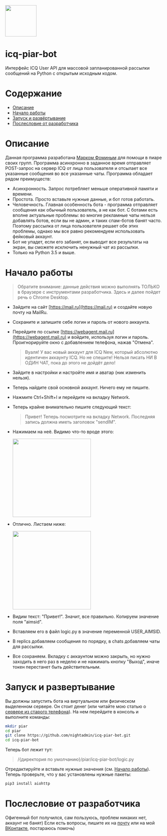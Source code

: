 <img src="https://github.com/mail-ru-im/bot-python/blob/master/logo.png" width="100" height="100">

# icq-piar-bot

Интерфейс ICQ User API для массовой запланированной рассылки сообщений на Python с открытым исходным кодом.

# Содержание
- [Описание](#описание)
- [Начало работы](#начало-работы)
- [Запуск и развёртывание](#запуск-и-развёртывание)
- [Послесловие от разработчика](#послесловие-от-разработчика)

# Описание

Данная программа разработана [Марком Фоминым](https://vk.com/na_official) для помощи в пиаре своих групп. Программа асинхронно в заданное время отправляет POST-запрос на сервер ICQ от лица пользователя и отсылает все указанные сообщения во все указанные чаты.
Программа обладает рядом преимуществ:
- Асинхронность. Запрос потребляет меньше оперативной памяти и времени.
- Простота. Просто вставьте нужные данные, и бот готов работать.
- Человечность. Главная особенность бота - программа отправляет сообщения как обычный пользователь, а не как бот. С ботами есть вполне актуальные проблемы: во многие рекламные чаты нельзя добавлять ботов, если вы не админ, и таких спам-ботов банят часто. Поэтому рассылка от лица пользователя решает обе этих проблемы, однако мы все равно рекомендуем использовать фейковый аккаунт.
- Бот не упадет, если его забанят, он выводит все результаты на экран, вы сможете исключить ненужный чат из рассылки.
- Только на Python 3.5 и выше.

# Начало работы
>Обратите внимание: данные действия можно выполнять ТОЛЬКО в браузере с инструментами разработчика. Здесь и далее пойдет речь о Chrome Desktop.
- Зайдите на сайт [https://mail.ru](https://mail.ru) и создайте новую почту на MailRu.
- Сохраните и запишите себе логин и пароль от нового аккаунта.
- Перейдите по ссылке [https://webagent.mail.ru](https://webagent.mail.ru) и войдите, используя логин и пароль. Проигнорируйте окно с добавлением телефона, нажав "Отмена".
    >Вуаля! У вас новый аккаунт для ICQ New, который абсолютно идентичен аккаунту ICQ. Но не спешите! Нельзя писать НИ В ОДИН ЧАТ, пока до этого не дойдёт дело!
- Зайдите в настройки и настройте имя и аватар (ник изменить нельзя).
- Теперь найдите свой основной аккаунт. Ничего ему не пишите.
- Нажмите Ctrl+Shift+I и перейдите на вкладку Network.
- Теперь крайне внимательно пишите следующий текст:
  >Привет!
  Теперь посмотрите на вкладку Network. Последняя запись должна иметь заголовок "sendIM".
- Нажимаем на неё. Видимо что-то вроде этого:

    <img src="https://raw.githubusercontent.com/nightadmin/icq-piar-bot/master/screen1.png" height="250px">
    
- Отлично. Листаем ниже:

    <img src="https://raw.githubusercontent.com/nightadmin/icq-piar-bot/master/screen2.png" height="250px">
    
- Видим текст: "Привет!". Значит, все правильно. Копируем значение поля "aimsid".
- Вставляем его в файл logic.py в значение переменной USER_AIMSID.
- В replics добавляем сообщения по порядку, в chats добавляем чаты для рассылки.
- Все сохраняем. Вкладку с аккаунтом можно закрыть, но нужно заходить в него раз в неделю и не нажимать кнопку "Выход", иначе токен перестанет быть действительным.


# Запуск и развертывание
Вы должны запустить бота на виртуальном или физическом выделенном сервере. Он стоит денег (или читайте мою статью о [сервере из старого телефона](http://icq.a0001.net/server_based_on_old_phone)).
На нем перейдите в консоль и выполните команды:
```bash
mkdir piar
cd piar
git clone https://github.com/nightadmin/icq-piar-bot.git
cd icq-piar-bot
```
Теперь бот лежит тут:
>/{директория по умолчанию}/piar/icq-piar-bot/logic.py

Отредактируйте и вставьте нужные значения (см. [Начало работы](#начало-работы)).
Теперь проверьте, что у вас установлены нужные пакеты:
```bash
pip3 install aiohttp
```

# Послесловие от разработчика
Офигенный бот получился, сам пользуюсь, проблем никаких нет, аккаунт не банят)
Если есть вопросы, пишите их на [почту](mailto:luring.uliksir@gmail.com) или на мой [ВКонтакте](https://vk.com/na_official), постараюсь помочь)
